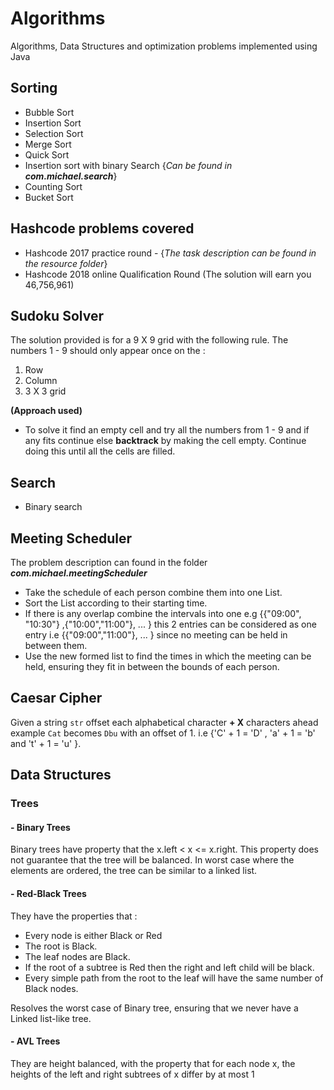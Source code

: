 # Algorithms
Algorithms, Data Structures and optimization problems implemented using Java

## Sorting
- Bubble Sort
- Insertion Sort
- Selection Sort
- Merge Sort
- Quick Sort
- Insertion sort with binary Search {_Can be found in **com.michael.search**_}
- Counting Sort
- Bucket Sort

## Hashcode problems covered
- Hashcode 2017 practice round - {_The task description can be found in the resource folder_}
- Hashcode 2018 online Qualification Round (The solution will earn you 46,756,961)

## Sudoku Solver
The solution provided is for a 9 X 9 grid with the following rule. The numbers 1 - 9 should only appear once on the :
  1. Row
  2. Column 
  3. 3 X 3 grid

**(Approach used)**
- To solve it find an empty cell and try all the numbers from 1 - 9 and if any fits continue else **backtrack** by making the
cell empty. Continue doing this until all the cells are filled.

  
## Search
- Binary search

## Meeting Scheduler
The problem description can found in the folder _**com.michael.meetingScheduler**_ 
- Take the schedule of each person combine them into one List.
- Sort the List according to their starting time.
- If there is any overlap combine the intervals into one e.g {{"09:00", "10:30"} ,{"10:00","11:00"}, ... }
this 2 entries can be considered as one entry i.e {{"09:00","11:00"}, ... } since no meeting can be held in between them.
- Use the new formed list to find the times in which the meeting can be held, ensuring they fit in between the bounds of each
person.

## Caesar Cipher
Given a string `str` offset each alphabetical character **+ X** characters ahead example `Cat` becomes `Dbu` with an offset of 1.
i.e {'C' + 1 = 'D' , 'a' + 1 = 'b' and 't' + 1 = 'u' }. 

## Data Structures
### Trees
#### - Binary Trees
Binary trees have property that the x.left < x <= x.right. This property does not guarantee that the tree will be balanced.
In worst case where the elements are ordered, the tree can be similar to a linked list.

#### - Red-Black Trees
They have the properties that :
- Every node is either Black or Red
- The root is Black.
- The leaf nodes are Black.
- If the root of a subtree is Red then the right and left child will be black.
- Every simple path from the root to the leaf will have the same number of Black nodes.

Resolves the worst case of Binary tree, ensuring that we never have a Linked list-like tree.

#### - AVL Trees
They are height balanced, with the property that for each node x, the heights of the left and right subtrees of 
x differ by at most 1



 



        
